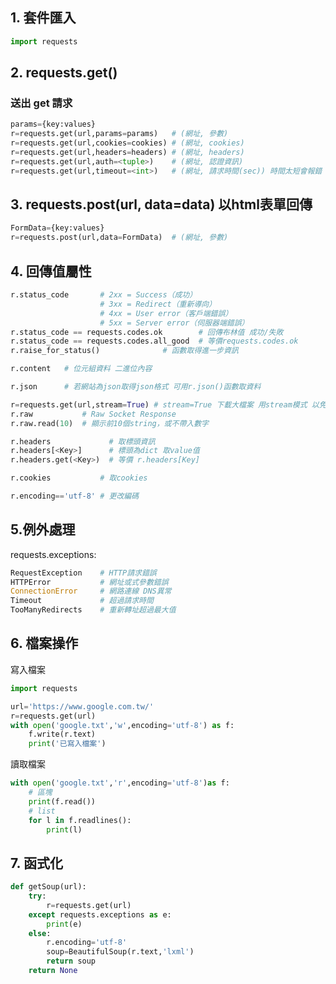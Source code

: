 ## 1. 套件匯入
```python
import requests
```
## 2. requests.get()
### 送出 get 請求
```python
params={key:values}
r=requests.get(url,params=params)   # (網址, 參數)
r=requests.get(url,cookies=cookies) # (網址, cookies)
r=requests.get(url,headers=headers) # (網址, headers)
r=requests.get(url,auth=<tuple>)    # (網址, 認證資訊)
r=requests.get(url,timeout=<int>)   # (網址, 請求時間(sec)) 時間太短會報錯

```
## 3. requests.post(url, data=data) 以html表單回傳
```python
FormData={key:values}
r=requests.post(url,data=FormData)  # (網址, 參數)
```


## 4. 回傳值屬性
```python
r.status_code   	# 2xx = Success（成功）
                	# 3xx = Redirect（重新導向）
                	# 4xx = User error（客戶端錯誤）
                	# 5xx = Server error（伺服器端錯誤）
r.status_code == requests.codes.ok  	  # 回傳布林值 成功/失敗
r.status_code == requests.codes.all_good  # 等價requests.codes.ok
r.raise_for_status()    		  # 函數取得進一步資訊
```

```python
r.content   # 位元組資料 二進位內容
```
```python
r.json      # 若網站為json取得json格式 可用r.json()函數取資料
```

```python
r=requests.get(url,stream=True) # stream=True 下載大檔案 用stream模式 以免記憶體不足
r.raw           # Raw Socket Response
r.raw.read(10)  # 顯示前10個string，或不帶入數字
```

```python
r.headers             # 取標頭資訊
r.headers[<Key>]      # 標頭為dict 取value值
r.headers.get(<Key>)  # 等價 r.headers[Key]
```

```python
r.cookies           # 取cookies
```

```python
r.encoding=='utf-8' # 更改編碼
```
## 5.例外處理
requests.exceptions:
```python
RequestException    # HTTP請求錯誤
HTTPError           # 網址或式參數錯誤
ConnectionError     # 網路連線 DNS異常
Timeout             # 超過請求時間
TooManyRedirects    # 重新轉址超過最大值
```

## 6. 檔案操作
寫入檔案
```python
import requests

url='https://www.google.com.tw/'
r=requests.get(url)
with open('google.txt','w',encoding='utf-8') as f:
    f.write(r.text)
    print('已寫入檔案')
```
讀取檔案
```python
with open('google.txt','r',encoding='utf-8')as f:
    # 區塊
    print(f.read())     
    # list
    for l in f.readlines():
        print(l)
```

## 7. 函式化
```python
def getSoup(url):
    try:
        r=requests.get(url)
    except requests.exceptions as e:
        print(e)
    else:
        r.encoding='utf-8'
        soup=BeautifulSoup(r.text,'lxml')
        return soup
    return None
```

